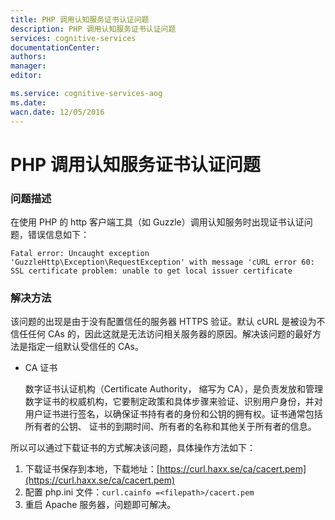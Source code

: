 ```yaml
---
title: PHP 调用认知服务证书认证问题
description: PHP 调用认知服务证书认证问题
services: cognitive-services
documentationCenter: 
authors: 
manager: 
editor: 

ms.service: cognitive-services-aog
ms.date: 
wacn.date: 12/05/2016
---
```


# PHP 调用认知服务证书认证问题 #

### 问题描述 ###

在使用 PHP 的 http 客户端工具（如 Guzzle）调用认知服务时出现证书认证问题，错误信息如下：

    Fatal error: Uncaught exception 'GuzzleHttp\Exception\RequestException' with message 'cURL error 60: SSL certificate problem: unable to get local issuer certificate

### 解决方法 ###

该问题的出现是由于没有配置信任的服务器 HTTPS 验证。默认 cURL 是被设为不信任任何 CAs 的，因此这就是无法访问相关服务器的原因。解决该问题的最好方法是指定一组默认受信任的 CAs。 

- CA 证书

    数字证书认证机构（Certificate Authority， 缩写为 CA），是负责发放和管理数字证书的权威机构，它要制定政策和具体步骤来验证、识别用户身份，并对用户证书进行签名，以确保证书持有者的身份和公钥的拥有权。证书通常包括所有者的公钥、 证书的到期时间、所有者的名称和其他关于所有者的信息。

所以可以通过下载证书的方式解决该问题，具体操作方法如下：

1. 下载证书保存到本地，下载地址：[https://curl.haxx.se/ca/cacert.pem](https://curl.haxx.se/ca/cacert.pem)
2. 配置 php.ini 文件：`curl.cainfo =<filepath>/cacert.pem`
3. 重启 Apache 服务器，问题即可解决。